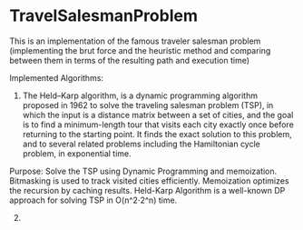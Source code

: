 # TravelSalesmanProblem
 This is an implementation of the famous traveler salesman problem (implementing the brut force and the heuristic method and comparing between them in terms of the resulting path and execution time)


Implemented Algorithms:

1. The Held–Karp algorithm, is a dynamic programming algorithm proposed in 1962 to solve the traveling salesman problem (TSP), in which the input is a distance matrix between a set of cities, and the goal is to find a minimum-length tour that visits each city exactly once before returning to the starting point. It finds the exact solution to this problem, and to several related problems including the Hamiltonian cycle problem, in exponential time.

Purpose: Solve the TSP using Dynamic Programming and memoization.
Bitmasking is used to track visited cities efficiently.
Memoization optimizes the recursion by caching results.
Held-Karp Algorithm is a well-known DP approach for solving TSP in O(n^2⋅2^n) time.

2. 

